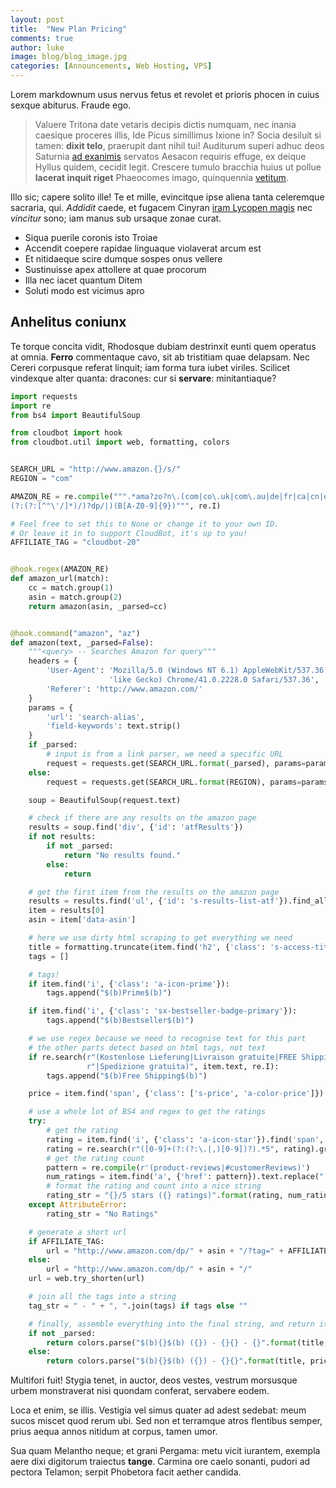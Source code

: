 ```yaml
---
layout: post
title:  "New Plan Pricing"
comments: true
author: luke
image: blog/blog_image.jpg
categories: [Announcements, Web Hosting, VPS]
---
```


Lorem markdownum usus nervus fetus et revolet et prioris phocen in cuius sexque
abiturus. Fraude ego.

> Valuere Tritona date vetaris decipis dictis numquam, nec inania caesique
> proceres illis, Ide Picus simillimus Ixione in? Socia desiluit si tamen:
> **dixit telo**, praerupit dant nihil tui! Auditurum superi adhuc deos Saturnia
> [ad exanimis](http://www.billmays.net/) servatos Aesacon requiris effuge, ex
> deique Hyllus quidem, cecidit legit. Crescere tumulo bracchia huius ut pollue
> **lacerat inquit riget** Phaeocomes imago, quinquennia
> [vetitum](http://zeus.ugent.be/).

Illo sic; capere solito ille! Te et mille, evincitque ipse aliena tanta
celeremque sacraria, qui. *Addidit* caede, et fugacem Cinyran [iram Lycopen
magis](http://imgur.com/) nec *vincitur* sono; iam manus sub ursaque zonae
curat.

<!--more-->

- Siqua puerile coronis isto Troiae
- Accendit coepere rapidae linguaque violaverat arcum est
- Et nitidaeque scire dumque sospes onus vellere
- Sustinuisse apex attollere at quae procorum
- Illa nec iacet quantum Ditem
- Soluti modo est vicimus apro

## Anhelitus coniunx

Te torque concita vidit, Rhodosque dubiam destrinxit eunti quem operatus at
omnia. **Ferro** commentaque cavo, sit ab tristitiam quae delapsam. Nec Cereri
corpusque referat linquit; iam forma tura iubet viriles. Scilicet vindexque
alter quanta: dracones: cur si **servare**: minitantiaque?

```python
import requests
import re
from bs4 import BeautifulSoup

from cloudbot import hook
from cloudbot.util import web, formatting, colors


SEARCH_URL = "http://www.amazon.{}/s/"
REGION = "com"

AMAZON_RE = re.compile(""".*ama?zo?n\.(com|co\.uk|com\.au|de|fr|ca|cn|es|it)/.*/(?:exec/obidos/ASIN/|o/|gp/product/|
(?:(?:[^"\'/]*)/)?dp/|)(B[A-Z0-9]{9})""", re.I)

# Feel free to set this to None or change it to your own ID.
# Or leave it in to support CloudBot, it's up to you!
AFFILIATE_TAG = "cloudbot-20"


@hook.regex(AMAZON_RE)
def amazon_url(match):
    cc = match.group(1)
    asin = match.group(2)
    return amazon(asin, _parsed=cc)


@hook.command("amazon", "az")
def amazon(text, _parsed=False):
    """<query> -- Searches Amazon for query"""
    headers = {
        'User-Agent': 'Mozilla/5.0 (Windows NT 6.1) AppleWebKit/537.36 (KHTML, '
                      'like Gecko) Chrome/41.0.2228.0 Safari/537.36',
        'Referer': 'http://www.amazon.com/'
    }
    params = {
        'url': 'search-alias',
        'field-keywords': text.strip()
    }
    if _parsed:
        # input is from a link parser, we need a specific URL
        request = requests.get(SEARCH_URL.format(_parsed), params=params, headers=headers)
    else:
        request = requests.get(SEARCH_URL.format(REGION), params=params, headers=headers)

    soup = BeautifulSoup(request.text)

    # check if there are any results on the amazon page
    results = soup.find('div', {'id': 'atfResults'})
    if not results:
        if not _parsed:
            return "No results found."
        else:
            return

    # get the first item from the results on the amazon page
    results = results.find('ul', {'id': 's-results-list-atf'}).find_all('li', {'class': 's-result-item'})
    item = results[0]
    asin = item['data-asin']

    # here we use dirty html scraping to get everything we need
    title = formatting.truncate(item.find('h2', {'class': 's-access-title'}).text, 60)
    tags = []

    # tags!
    if item.find('i', {'class': 'a-icon-prime'}):
        tags.append("$(b)Prime$(b)")

    if item.find('i', {'class': 'sx-bestseller-badge-primary'}):
        tags.append("$(b)Bestseller$(b)")

    # we use regex because we need to recognise text for this part
    # the other parts detect based on html tags, not text
    if re.search(r"(Kostenlose Lieferung|Livraison gratuite|FREE Shipping|Envío GRATIS"
                 r"|Spedizione gratuita)", item.text, re.I):
        tags.append("$(b)Free Shipping$(b)")

    price = item.find('span', {'class': ['s-price', 'a-color-price']}).text

    # use a whole lot of BS4 and regex to get the ratings
    try:
        # get the rating
        rating = item.find('i', {'class': 'a-icon-star'}).find('span', {'class': 'a-icon-alt'}).text
        rating = re.search(r"([0-9]+(?:(?:\.|,)[0-9])?).*5", rating).group(1).replace(",", ".")
        # get the rating count
        pattern = re.compile(r'(product-reviews|#customerReviews)')
        num_ratings = item.find('a', {'href': pattern}).text.replace(".", ",")
        # format the rating and count into a nice string
        rating_str = "{}/5 stars ({} ratings)".format(rating, num_ratings)
    except AttributeError:
        rating_str = "No Ratings"

    # generate a short url
    if AFFILIATE_TAG:
        url = "http://www.amazon.com/dp/" + asin + "/?tag=" + AFFILIATE_TAG
    else:
        url = "http://www.amazon.com/dp/" + asin + "/"
    url = web.try_shorten(url)

    # join all the tags into a string
    tag_str = " - " + ", ".join(tags) if tags else ""

    # finally, assemble everything into the final string, and return it!
    if not _parsed:
        return colors.parse("$(b){}$(b) ({}) - {}{} - {}".format(title, price, rating_str, tag_str, url))
    else:
        return colors.parse("$(b){}$(b) ({}) - {}{}".format(title, price, rating_str, tag_str))
```

Multifori fuit! Stygia tenet, in auctor, deos vestes, vestrum morsusque urbem
monstraverat nisi quondam conferat, servabere eodem.

Loca et enim, se illis. Vestigia vel simus quater ad adest sedebat: meum sucos
miscet quod rerum ubi. Sed non et terramque atros flentibus semper, prius aequa
annos nitidum at corpus, tamen umor.

Sua quam Melantho neque; et grani Pergama: metu vicit iurantem, exempla aere
dixi digitorum traiectus **tange**. Carmina ore caelo sonanti, pudori ad pectora
Telamon; serpit Phobetora facit aether candida.
